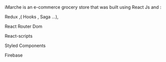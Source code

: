 iMarche is an e-commerce grocery store that was built using React Js and :

Redux ,( Hooks , Saga ...),

React Router Dom

React-scripts

Styled Components

Firebase
